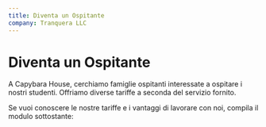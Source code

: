 ```yaml
---
title: Diventa un Ospitante
company: Tranquera LLC
---
```


# Diventa un Ospitante

A Capybara House, cerchiamo famiglie ospitanti interessate a ospitare i nostri studenti. Offriamo diverse tariffe a seconda del servizio fornito.

Se vuoi conoscere le nostre tariffe e i vantaggi di lavorare con noi, compila il modulo sottostante:
